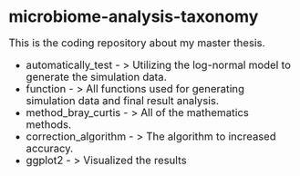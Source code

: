 # microbiome-analysis-taxonomy
<font size = 4> This is the coding repository about my master thesis.
- automatically_test - > Utilizing the log-normal model to generate the simulation data.
- function - > All functions used for generating simulation data and final result analysis.
- method_bray_curtis - > All of the mathematics methods.
- correction_algorithm - > The algorithm to increased accuracy.
- ggplot2 - > Visualized the results
